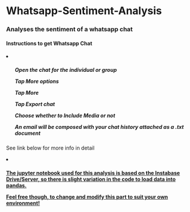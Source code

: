 # Whatsapp-Sentiment-Analysis
<h3> Analyses the sentiment of a whatsapp chat</h3>

<h4>Instructions to get Whatsapp Chat</h4>
<li>  
<h5>
<ol>Open the chat for the individual or group</ol>
<ol>Tap More options</ol>
<ol>Tap More</ol>
<ol>Tap Export chat</ol>
<ol>Choose whether to Include Media or not</ol>
<ol>An email will be composed with your chat history attached as a .txt document</ol>
</h5>
</li>

<p>See link below for more info in detail
<li><ul><a href="https://faq.whatsapp.com/en/android/23756533/" https://faq.whatsapp.com/en/android/23756533/></ul></li>
</p>
<h4> The jupyter notebook used for this analysis is based on the Instabase Drive/Server, so there is slight variation in the code to load data into pandas.
<p>Feel free though, to change and modify this part to suit your own environment!</p></h4>
